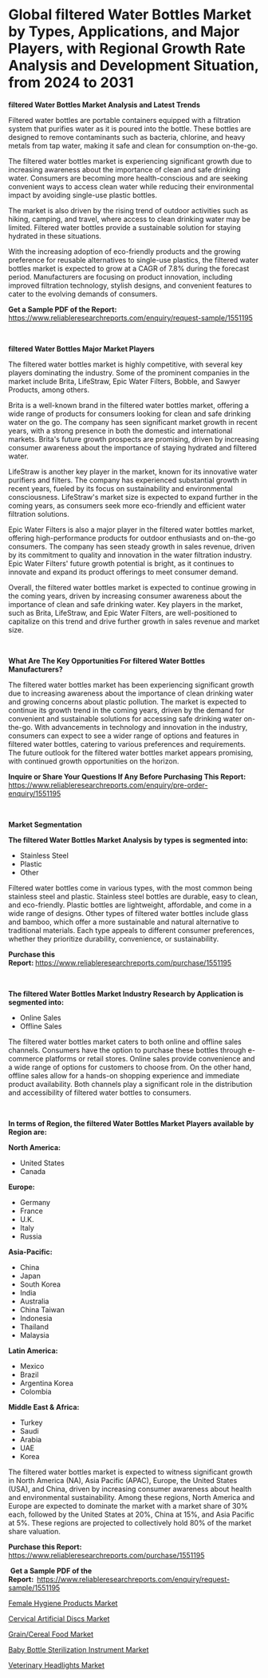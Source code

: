 <p><h1>Global filtered Water Bottles Market by Types, Applications, and Major Players, with Regional Growth Rate Analysis and Development Situation, from 2024 to 2031</h1></p><p><strong>filtered Water Bottles Market Analysis and Latest Trends</strong></p>
<p><p>Filtered water bottles are portable containers equipped with a filtration system that purifies water as it is poured into the bottle. These bottles are designed to remove contaminants such as bacteria, chlorine, and heavy metals from tap water, making it safe and clean for consumption on-the-go.</p><p>The filtered water bottles market is experiencing significant growth due to increasing awareness about the importance of clean and safe drinking water. Consumers are becoming more health-conscious and are seeking convenient ways to access clean water while reducing their environmental impact by avoiding single-use plastic bottles.</p><p>The market is also driven by the rising trend of outdoor activities such as hiking, camping, and travel, where access to clean drinking water may be limited. Filtered water bottles provide a sustainable solution for staying hydrated in these situations.</p><p>With the increasing adoption of eco-friendly products and the growing preference for reusable alternatives to single-use plastics, the filtered water bottles market is expected to grow at a CAGR of 7.8% during the forecast period. Manufacturers are focusing on product innovation, including improved filtration technology, stylish designs, and convenient features to cater to the evolving demands of consumers.</p></p>
<p><strong>Get a Sample PDF of the Report:&nbsp;</strong> <a href="https://www.reliableresearchreports.com/enquiry/request-sample/1551195">https://www.reliableresearchreports.com/enquiry/request-sample/1551195</a></p>
<p>&nbsp;</p>
<p><strong>filtered Water Bottles Major Market Players</strong></p>
<p><p>The filtered water bottles market is highly competitive, with several key players dominating the industry. Some of the prominent companies in the market include Brita, LifeStraw, Epic Water Filters, Bobble, and Sawyer Products, among others.</p><p>Brita is a well-known brand in the filtered water bottles market, offering a wide range of products for consumers looking for clean and safe drinking water on the go. The company has seen significant market growth in recent years, with a strong presence in both the domestic and international markets. Brita's future growth prospects are promising, driven by increasing consumer awareness about the importance of staying hydrated and filtered water.</p><p>LifeStraw is another key player in the market, known for its innovative water purifiers and filters. The company has experienced substantial growth in recent years, fueled by its focus on sustainability and environmental consciousness. LifeStraw's market size is expected to expand further in the coming years, as consumers seek more eco-friendly and efficient water filtration solutions.</p><p>Epic Water Filters is also a major player in the filtered water bottles market, offering high-performance products for outdoor enthusiasts and on-the-go consumers. The company has seen steady growth in sales revenue, driven by its commitment to quality and innovation in the water filtration industry. Epic Water Filters' future growth potential is bright, as it continues to innovate and expand its product offerings to meet consumer demand.</p><p>Overall, the filtered water bottles market is expected to continue growing in the coming years, driven by increasing consumer awareness about the importance of clean and safe drinking water. Key players in the market, such as Brita, LifeStraw, and Epic Water Filters, are well-positioned to capitalize on this trend and drive further growth in sales revenue and market size.</p></p>
<p>&nbsp;</p>
<p><strong>What Are The Key Opportunities For filtered Water Bottles Manufacturers?</strong></p>
<p><p>The filtered water bottles market has been experiencing significant growth due to increasing awareness about the importance of clean drinking water and growing concerns about plastic pollution. The market is expected to continue its growth trend in the coming years, driven by the demand for convenient and sustainable solutions for accessing safe drinking water on-the-go. With advancements in technology and innovation in the industry, consumers can expect to see a wider range of options and features in filtered water bottles, catering to various preferences and requirements. The future outlook for the filtered water bottles market appears promising, with continued growth opportunities on the horizon.</p></p>
<p><strong>Inquire or Share Your Questions If Any Before Purchasing This Report:</strong> <a href="https://www.reliableresearchreports.com/enquiry/pre-order-enquiry/1551195">https://www.reliableresearchreports.com/enquiry/pre-order-enquiry/1551195</a></p>
<p>&nbsp;</p>
<p><strong>Market Segmentation</strong></p>
<p><strong>The filtered Water Bottles Market Analysis by types is segmented into:</strong></p>
<p><ul><li>Stainless Steel</li><li>Plastic</li><li>Other</li></ul></p>
<p><p>Filtered water bottles come in various types, with the most common being stainless steel and plastic. Stainless steel bottles are durable, easy to clean, and eco-friendly. Plastic bottles are lightweight, affordable, and come in a wide range of designs. Other types of filtered water bottles include glass and bamboo, which offer a more sustainable and natural alternative to traditional materials. Each type appeals to different consumer preferences, whether they prioritize durability, convenience, or sustainability.</p></p>
<p><strong>Purchase this Report:&nbsp;</strong><a href="https://www.reliableresearchreports.com/purchase/1551195">https://www.reliableresearchreports.com/purchase/1551195</a></p>
<p>&nbsp;</p>
<p><strong>The filtered Water Bottles Market Industry Research by Application is segmented into:</strong></p>
<p><ul><li>Online Sales</li><li>Offline Sales</li></ul></p>
<p><p>The filtered water bottles market caters to both online and offline sales channels. Consumers have the option to purchase these bottles through e-commerce platforms or retail stores. Online sales provide convenience and a wide range of options for customers to choose from. On the other hand, offline sales allow for a hands-on shopping experience and immediate product availability. Both channels play a significant role in the distribution and accessibility of filtered water bottles to consumers.</p></p>
<p>&nbsp;</p>
<p><strong>In terms of Region, the filtered Water Bottles Market Players available by Region are:</strong></p>
<p>
    <p> <strong> North America: </strong>
        <ul>
            <li>United States</li>
            <li>Canada</li>
        </ul>
        </p> 
    <p> <strong> Europe: </strong>
        <ul>
            <li>Germany</li>
            <li>France</li>
            <li>U.K.</li>
            <li>Italy</li>
            <li>Russia</li>
        </ul>
        </p> 
    <p> <strong> Asia-Pacific: </strong>
        <ul>
            <li>China</li>
            <li>Japan</li>
            <li>South Korea</li>
            <li>India</li>
            <li>Australia</li>
            <li>China Taiwan</li>
            <li>Indonesia</li>
            <li>Thailand</li>
            <li>Malaysia</li>
        </ul>
        </p> 
    <p> <strong> Latin America: </strong>
        <ul>
            <li>Mexico</li>
            <li>Brazil</li>
            <li>Argentina Korea</li>
            <li>Colombia</li>
        </ul>
        </p> 
    <p> <strong> Middle East & Africa: </strong>
        <ul>
            <li>Turkey</li>
            <li>Saudi</li>
            <li>Arabia</li>
            <li>UAE</li>
            <li>Korea</li>
        </ul>
    </p>
    </p>
<p><p>The filtered water bottles market is expected to witness significant growth in North America (NA), Asia Pacific (APAC), Europe, the United States (USA), and China, driven by increasing consumer awareness about health and environmental sustainability. Among these regions, North America and Europe are expected to dominate the market with a market share of 30% each, followed by the United States at 20%, China at 15%, and Asia Pacific at 5%. These regions are projected to collectively hold 80% of the market share valuation.</p></p>
<p><strong>Purchase this Report: </strong><a href="https://www.reliableresearchreports.com/purchase/1551195">https://www.reliableresearchreports.com/purchase/1551195</a></p>
<p>&nbsp;<strong>Get a Sample PDF of the Report:&nbsp;&nbsp;</strong><a href="https://www.reliableresearchreports.com/enquiry/request-sample/1551195">https://www.reliableresearchreports.com/enquiry/request-sample/1551195</a></p>
<p><strong></strong></p>
<p><p><a href="https://medium.com/@kelsitorphy644/female-hygiene-products-market-competitive-analysis-market-trends-and-forecast-to-2031-6fc3fd34bf69">Female Hygiene Products Market</a></p><p><a href="https://medium.com/@lauryframi644/cervical-artificial-discs-market-exploring-market-share-market-trends-and-future-growth-986f12e43a73">Cervical Artificial Discs Market</a></p><p><a href="https://github.com/NorbertYates/Market-Research-Report-List-3/blob/main/graincereal-food-market.md">Grain/Cereal Food Market</a></p><p><a href="https://github.com/prosalinda88/Market-Research-Report-List-3/blob/main/baby-bottle-sterilization-instrument-market.md">Baby Bottle Sterilization Instrument Market</a></p><p><a href="https://medium.com/@kelsitorphy644/veterinary-headlights-market-insights-into-market-cagr-market-trends-and-growth-strategies-f8d3b13bd689">Veterinary Headlights Market</a></p></p>